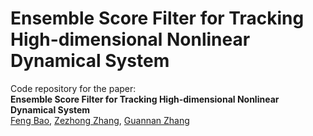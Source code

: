 # Ensemble Score Filter for Tracking High-dimensional Nonlinear Dynamical System
Code repository for the paper:  
**Ensemble Score Filter for Tracking High-dimensional Nonlinear Dynamical System**  
[Feng Bao](https://www.math.fsu.edu/~bao/), [Zezhong Zhang](), [Guannan Zhang](https://www.ornl.gov/staff-profile/guannan-zhang)

